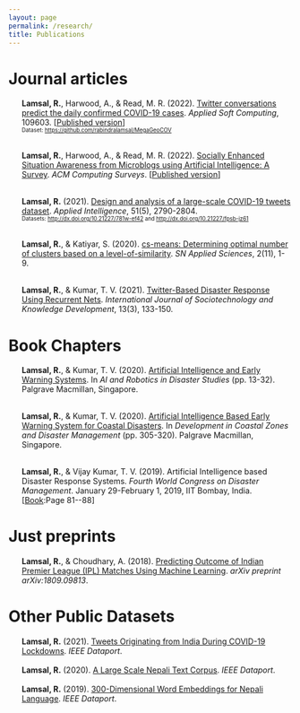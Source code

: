 ```yaml
---
layout: page
permalink: /research/
title: Publications
---
```

<h1>Journal articles</h1>
<ul>

<b>Lamsal, R.</b>, Harwood, A., & Read, M. R. (2022). <a href="https://arxiv.org/pdf/2206.10471.pdf">Twitter conversations predict the daily confirmed COVID-19 cases</a>. <i>Applied Soft Computing</i>, 109603. [<a href="https://doi.org/10.1016/j.asoc.2022.109603">Published version</a>]<br>
<span style="font-size:0.7em">Dataset: <a href="https://github.com/rabindralamsal/MegaGeoCOV">https://github.com/rabindralamsal/MegaGeoCOV</a></span>
  <br><br>  
  
<b>Lamsal, R.</b>, Harwood, A., & Read, M. R. (2022). <a href="https://arxiv.org/pdf/2209.07272.pdf">Socially Enhanced Situation Awareness from Microblogs using Artificial Intelligence: A Survey</a>. <i>ACM Computing Surveys</i>. [<a href="https://doi.org/10.1145/3524498">Published version</a>]<br><br>
 
  
<b>Lamsal, R.</b> (2021). <a href="https://doi.org/10.1145/3524498">Design and analysis of a large-scale COVID-19 tweets dataset</a>. <i>Applied Intelligence</i>, 51(5), 2790-2804.<br>
<span style="font-size:0.7em">Datasets: <a href="http://dx.doi.org/10.21227/781w-ef42">http://dx.doi.org/10.21227/781w-ef42</a> and <a href="http://dx.doi.org/10.21227/fpsb-jz61">http://dx.doi.org/10.21227/fpsb-jz61</a></span>
<br><br>


<b>Lamsal, R.</b>, & Katiyar, S. (2020). <a href="https://doi.org/10.1007/s42452-020-03582-5">cs-means: Determining optimal number of clusters based on a level-of-similarity</a>. <i>SN Applied Sciences</i>, 2(11), 1-9.<br><br>

<b>Lamsal, R.</b>, & Kumar, T. V. (2021). <a href="https://doi.org/10.4018/978-1-6684-7145-6.ch031">Twitter-Based Disaster Response Using Recurrent Nets</a>. <i>International Journal of Sociotechnology and Knowledge Development</i>, 13(3), 133-150.
</ul>

<h1>Book Chapters</h1>

<ul>

<b>Lamsal, R.</b>, & Kumar, T. V. (2020). <a href="v">Artificial Intelligence and Early Warning Systems</a>. In <i>AI and Robotics in Disaster Studies</i> (pp. 13-32). Palgrave Macmillan, Singapore.<br><br>

<b>Lamsal, R.</b>, & Kumar, T. V. (2020). <a href="https://link.springer.com/chapter/10.1007/978-981-15-4294-7_21">Artificial Intelligence Based Early Warning System for Coastal Disasters</a>. In <i>Development in Coastal Zones and Disaster Management</i> (pp. 305-320). Palgrave Macmillan, Singapore.<br><br>
  
<b>Lamsal, R.</b>, & Vijay Kumar, T. V. (2019). Artificial Intelligence based Disaster Response Systems. <i>Fourth World Congress on Disaster Management</i>. January 29-February 1, 2019, IIT Bombay, India. [<a href="https://www.wcdm.co.in/Documents/Past%20WCDMs/4th_WCDM_Ebook_Vol-3.pdf">Book</a>:Page 81--88]

</ul>

<h1>Just preprints</h1>

<ul>

<b>Lamsal, R.</b>, & Choudhary, A. (2018). <a href="https://arxiv.org/pdf/1809.09813.pdf">Predicting Outcome of Indian Premier League (IPL) Matches Using Machine Learning</a>. <i>arXiv preprint arXiv:1809.09813</i>.

</ul>


<h1>Other Public Datasets</h1>

<ul>
<b>Lamsal, R.</b> (2021). <a href="https://dx.doi.org/10.21227/k8gw-xz18">Tweets Originating from India During COVID-19 Lockdowns</a>. <i>IEEE Dataport</i>.<br><br>
<b>Lamsal, R.</b> (2020). <a href="http://dx.doi.org/10.21227/jxrd-d245">A Large Scale Nepali Text Corpus</a>. <i>IEEE Dataport</i>.<br><br>
<b>Lamsal, R.</b> (2019). <a href="http://dx.doi.org/10.21227/dz6s-my90">300-Dimensional Word Embeddings for Nepali Language</a>. <i>IEEE Dataport</i>.
</ul>
